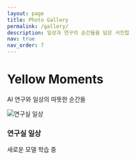 ```yaml
---
layout: page
title: Photo Gallery
permalink: /gallery/
description: 일상과 연구의 순간들을 담은 사진첩
nav: true
nav_order: 7
---
```


<div class="gallery-container">
  <h1 class="gallery-title">Yellow Moments</h1>
  <p class="gallery-subtitle">AI 연구와 일상의 따뜻한 순간들</p>
  
  <div class="gallery-grid">
    <!-- 갤러리 아이템들 -->
    <div class="gallery-item">
      <img src="{{ '/assets/img/gallery/photo1.jpg' | relative_url }}" alt="연구실 일상">
      <div class="gallery-overlay">
        <h3>연구실 일상</h3>
        <p>새로운 모델 학습 중</p>
      </div>
    </div>
    <!-- 더 많은 사진들... -->
  </div>
</div> 